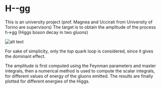 # H--gg
This is an university project (prof. Magnea and Uccirati from University of Torino are supervisors)
The target is to obtain the amplitude of the process h->gg (Higgs boson decay in two gluons)

![alt text][gg->h]

For sake of simplicity, only the _top_ quark loop is considered, since it gives the dominant effect.

The amplitude is first computed using the Feynman parameters and master integrals, then a numerical method is used to compute the scalar integrals, for different values of energy of the gluons emitted. 
The results are finally plotted for different energies of the Higgs.



































[gg->h]: https://upload.wikimedia.org/wikipedia/commons/0/0e/Higgs-gluon-fusion.svg "Reverse process, whose unsummed amplitude is the same"

